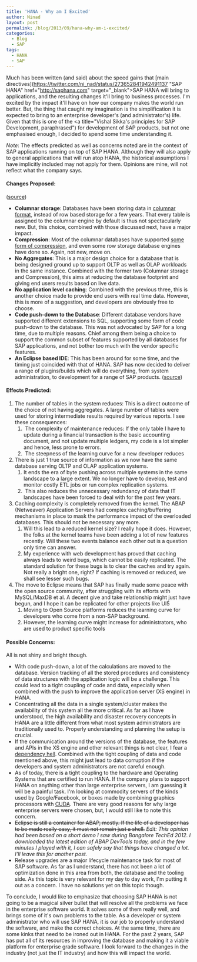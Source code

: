 ```yaml
---
title: 'HANA - Why am I Excited'
author: Ninad
layout: post
permalink: /blog/2013/09/hana-why-am-i-excited/
categories:
  - Blog
  - SAP
tags:
  - HANA
  - SAP
---
```

Much has been written (and said) about the speed gains that [main directives](https://twitter.com/ni_nad/status/273652841942491137 "SAP HANA" href="http://saphana.com" target="_blank">SAP HANA</a> will bring to applications, and the resulting changes it'll bring to business processes. I'm excited by the impact it'll have on how our company makes the world run better. But, the thing that caught my imagination is the simplification it is expected to bring to an enterprise developer's (and administrator's) life. Given that this is one of the <a title="Vishal Sikka's principles for SAP Development, paraphrased") for development of SAP products, but not one emphasised enough, I decided to spend some time understanding it.

*Note*: The effects predicted as well as concerns noted are in the context of SAP applications running on top of SAP HANA. Although they will also apply to general applications that will run atop HANA, the historical assumptions I have implicitly included may not apply for them. Opinions are mine, will not reflect what the company says.

#### Changes Proposed:

([source](http://books.google.co.in/books?id=YDB2lf9PZKwC "In-Memory Data Management book by Hasso Plattner and Alexander Zeier"))

  * **Columnar storage**: Databases have been storing data in [columnar format](http://en.wikipedia.org/wiki/Column-oriented_DBMS "Wikipedia on Column oriented DBMS"), instead of row based storage for a few years. That every table is assigned to the columnar engine by default is thus not spectacularly new. But, this choice, combined with those discussed next, have a major impact.
  * **Compression**: Most of the columnar databases have supported [some form of compression](http://en.wikipedia.org/wiki/Columnar_database#Compression "Wikipedia on Compression in Columnar datbabases"), and even some row storage database engines have done so. Again, not new, move on.
  * **No Aggregates**: This is a major design choice for a database that is being designed ground up to support OLTP as well as OLAP workloads in the same instance. Combined with the former two (Columnar storage and Compression), this aims at reducing the database footprint and giving end users results based on live data.
  * **No application level caching**: Combined with the previous three, this is another choice made to provide end users with real time data. However, this is more of a suggestion, and developers are obviously free to choose.
  * **Code push-down to the Database**: Different database vendors have supported different extensions to SQL, supporting some form of code push-down to the database. This was not advocated by SAP for a long time, due to multiple reasons. Chief among them being a choice to support the common subset of features supported by all databases for SAP applications, and not bother too much with the vendor specific features.
  * **An Eclipse based IDE**: This has been around for some time, and the timing just coincided with that of HANA. SAP has now decided to deliver a range of plugins/builds which will do everything, from system administration, to development for a range of SAP products. ([source](https://tools.hana.ondemand.com/ "Eclipse tools by SAP"))

</facts>

#### Effects Predicted:

  1. The number of tables in the system reduces: This is a direct outcome of the choice of not having aggregates. A large number of tables were used for storing intermediate results required by various reports. I see these consequences:
      1.  The complexity of maintenance reduces: If the only table I have to update during a financial transaction is the basic accounting document, and not update multiple ledgers, my code is a lot simpler and hence, less prone to errors.
      2.  The steepness of the learning curve for a new developer reduces
  2. There is just 1 true source of information as we now have the same database serving OLTP and OLAP application systems.
      1. It ends the era of byte pushing across multiple systems in the same landscape to a large extent. We no longer have to develop, test and monitor costly ETL jobs or run complex replication systems.
      2.  This also reduces the unnecessary redundancy of data that IT landscapes have been forced to deal with for the past few years.
  3. Caching complexity is completely removed from the kernel. The ABAP (Netweaver) Application Servers had complex caching/buffering mechanisms in place to mask the performance impact of the overloaded databases. This should not be necessary any more.
      1. Will this lead to a reduced kernel size? I really hope it does. However, the folks at the kernel teams have been adding a lot of new features recently. Will these two events balance each other out is a question only time can answer.
      2. My experience with web development has proved that caching always leads to weird bugs, which cannot be easily replicated. The standard solution for these bugs is to clear the caches and try again. Not really a bright one, right? If caching is removed or reduced, we shall see lesser such bugs.
  4. The move to Eclipse means that SAP has finally made some peace with the open source community, after struggling with its efforts with MySQL/MaxDB et al. A decent give and take relationship might just have begun, and I hope it can be replicated for other projects like UI5
      1. Moving to Open Source platforms reduces the learning curve for developers who come from a non-SAP background.
      2. However, the learning curve might increase for administrators, who are used to product specific tools

#### Possible Concerns:

All is not shiny and bright though.

  * With code push-down, a lot of the calculations are moved to the database. Version tracking of all the stored procedures and consistency of data structures with the application logic will be a challenge. This could lead to a tight coupling of code and data, especially when combined with the push to improve the application server (XS engine) in HANA.
  * Concentrating all the data in a single system/cluster makes the availability of this system all the more critical. As far as I have understood, the high availability and disaster recovery concepts in HANA are a little different from what most system administrators are traditionally used to. Properly understanding and planning the setup is crucial.
  * If the communication around the versions of the database, the features and APIs in the XS engine and other relevant things is not clear, I fear a [dependency hell](http://en.wikipedia.org/wiki/Dependency_hell "Wikipedia on Dependency Hell"). Combined with the tight coupling of data and code mentioned above, this might just lead to data corruption if the developers and system administrators are not careful enough.
  * As of today, there is a tight coupling to the hardware and Operating Systems that are certified to run HANA. If the company plans to support HANA on anything other than large enterprise servers, I am guessing it will be a painful task. I'm looking at commodity servers of the kinds used by Google/Facebook, or boxes made by combining graphics processors with [CUDA](http://en.wikipedia.org/wiki/CUDA "Wikipedia on CUDA"). There are very good reasons for why large enterprise servers were chosen, but, I would still like to note this concern.
  * <del>Eclipse is still a container for ABAP, mostly. If the life of a developer has to be made really easy, it must not remain just a shell.</del> *Edit: This opinion had been based on a short demo I saw during Bangalore TechEd 2012. I downloaded the latest edition of ABAP DevTools today, and in the few minutes I played with it, I can safely say that things have changed a lot. I'll leave this for another post.*
  * Release upgrades are a major lifecycle maintenance task for most of SAP software. As far as I understand, there has not been a lot of optimization done in this area from both, the database and the tooling side. As this topic is very relevant for my day to day work, I'm putting it out as a concern. I have no solutions yet on this topic though.

To conclude, I would like to emphasize that choosing SAP HANA is not going to be a magical silver bullet that will resolve all the problems we face in the enterprise software world. It solves some of them really well, and brings some of it's own problems to the table. As a developer or system administrator who will use SAP HANA, it is our job to properly understand the software, and make the correct choices. At the same time, there are some kinks that need to be ironed out in HANA. For the past 2 years, SAP has put all of its resources in improving the database and making it a viable platform for enterprise grade software. I look forward to the changes in the industry (not just the IT industry) and how this will impact the world.
